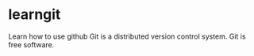 # learngit
Learn how to use github
Git is a distributed version control system.
Git is free software.
